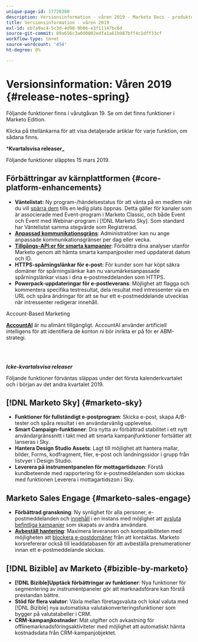 ```yaml
---
unique-page-id: 17728380
description: Versionsinformation - våren 2019 - Marketo Docs - produktdokumentation
title: Versionsinformation - våren 2019
exl-id: eb7a9ac4-5c3d-4d98-9b06-e3f11147bc6d
source-git-commit: 09a656c3a0d0002edfa1a61b987bff4c1dff33cf
workflow-type: tm+mt
source-wordcount: '454'
ht-degree: 0%

---
```


# Versionsinformation: Våren 2019 {#release-notes-spring}

Följande funktioner finns i vårutgåvan 19. Se om det finns funktioner i Marketo Edition.

Klicka på titellänkarna för att visa detaljerade artiklar för varje funktion, om sådana finns.

***Kvartalsvisa releaser_**

Följande funktioner släpptes 15 mars 2019.

## Förbättringar av kärnplattformen {#core-platform-enhancements}

* **Väntelistat:** Ny program-/händelsestatus för att vänta på en medlem när du vill [spärra dem](/help/marketo/product-docs/core-marketo-concepts/smart-campaigns/program-flow-actions/change-program-status.md) tills en ledig plats öppnas. Detta gäller för kanaler som är associerade med Event-program i Marketo Classic, och både Event och Event med Webinar-program i [!DNL Marketo Sky]. Som standard har Väntelistat samma stegvärde som Registrerad.
* **[Anpassad kommunikationsgräns](/help/marketo/product-docs/administration/email-setup/enable-communication-limits.md)**: Administratörer kan nu ange anpassade kommunikationsgränser per dag eller vecka.
* **[Tillgångs-API:er för smarta kampanjer](https://developers.marketo.com/rest-api/assets/smart-campaigns/)**: Förbättra dina analyser utanför Marketo genom att hämta smarta kampanjposter med uppdaterat datum och ID.
* **HTTPS-spårningslänkar för e-post:** För kunder som har köpt säkra domäner för spårningslänkar kan nu varumärkesanpassade spårningslänkar visas i dina e-postmeddelanden som HTTPS.
* **Powerpack-uppdateringar för e-postleverans**: Möjlighet att flagga och kommentera specifika testresultat, dela resultat med intressenter via en URL och spåra ändringar för att se hur ett e-postmeddelande utvecklas när intressenter redigerar innehåll.

Account-Based Marketing

**[AccountAI](/help/marketo/product-docs/target-account-management/account-profiling/account-profiling-ranking-and-tuning.md)** är nu allmänt tillgängligt. AccountAI använder artificiell intelligens för att identifiera de konton ni bör inrikta er på för er ABM-strategi.

<br> 

**_Icke-kvartalsvisa releaser_**

Följande funktioner förväntas släppas under det första kalenderkvartalet och i början av det andra kvartalet 2019.

## [!DNL Marketo Sky] {#marketo-sky}

* **Funktioner för fullständigt e-postprogram**: Skicka e-post, skapa A/B-tester och spåra resultat i en användarvänlig upplevelse.
* **Smart Campaign-funktioner**: Dra nytta av förbättrad stabilitet i ett nytt användargränssnitt i takt med att smarta kampanjfunktioner fortsätter att lanseras i Sky.
* **Hantera Design Studio Assets**: Lagt till möjlighet att hantera mallar, bilder, Forms, kodfragment, filer, e-post och landningssidor i grupp från listvyer i Design Studio.
* **Leverera på instrumentpanelen för mottagartidszon**: Förstå kundbeteende med rapportering för e-postmeddelanden som skickas med funktionen Leverera i mottagartidszon i Sky.

## Marketo Sales Engage {#marketo-sales-engage}

* **Förbättrad granskning**: Ny synlighet för alla personer, e-postmeddelanden och [innehåll](/help/marketo/product-docs/marketo-sales-connect/templates/view-template-list-as-another-user.md) i en instans med möjlighet att [avsluta befintliga kampanjer](/help/marketo/product-docs/marketo-sales-connect/campaigns/view-campaigns-list-as-another-user.md) som skapats av andra användare.
* **[Avbeställ hantering](/help/marketo/product-docs/marketo-sales-connect/email/unsubscribes/marketo-unsubscribe-check.md)**: Maximera leveransen och kompatibiliteten med möjligheten att [blockera e-postdomäner](/help/marketo/product-docs/marketo-sales-connect/admin/blocked-domains.md) från att kontaktas. Marketo korsrefererar också till leaddatabasen för att avbeställa prenumerationer innan ett e-postmeddelande skickas.

## [!DNL Bizible] av Marketo {#bizible-by-marketo}

* **[!DNL Bizible]Upptäck förbättringar av funktioner**: Nya funktioner för segmentering av instrumentpaneler gör att marknadsförare kan förstå prestandan bättre.
* **Stöd för flera valutor**: Växla mellan företagsvaluta och lokal valuta med [!DNL Bizible] nya automatiska valutakonverteringsfunktioner som bygger på valutatabeller i CRM.
* **CRM-kampanjkostnader**: Mät utgifter och avkastning för offlinemarknadsföringsaktiviteter med möjlighet att automatiskt hämta kostnadsdata från CRM-kampanjobjektet.
